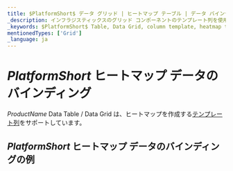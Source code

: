 ```yaml
---
title: $PlatformShort$ データ グリッド | ヒートマップ テーブル | データ バインディング | インフラジスティックス
_description: インフラジスティックスのグリッド コンポーネントのテンプレート列を使用してヒートマップ テーブルを作成します。$ProductName$ テーブルのサンプルを是非お試しください!
_keywords: $PlatformShort$ Table, Data Grid, column template, heatmap table, $ProductName$, data binding, Infragistics, $PlatformShort$ テーブル, データ グリッド, 列テンプレート, ヒートマップ テーブル, データ バインディング, インフラジスティックス
mentionedTypes: ['Grid']
_language: ja
---
```


# $PlatformShort$ ヒートマップ データのバインディング

$ProductName$ Data Table / Data Grid は、ヒートマップを作成する[テンプレート列](data-grid-column-types.md#テンプレート列)をサポートしています。

## $PlatformShort$ ヒートマップ データのバインディングの例


<code-view style="height: 600px" 
           data-demos-base-url="{environment:demosBaseUrl}" 
           iframe-src="{environment:demosBaseUrl}/grids/data-grid-type-heatmap-table" alt="$PlatformShort$ ヒートマップ データのバインディングの例">
</code-view>
<sample-button src="grids/data-grid/type-heatmap-table"></sample-button>

